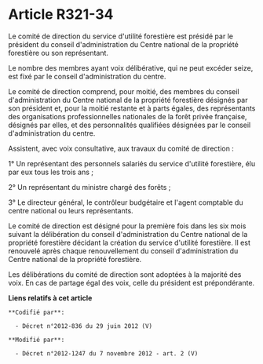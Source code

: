 # Article R321-34

Le comité de direction du service d'utilité forestière est présidé par le président du conseil d'administration du Centre
national de la propriété forestière ou son représentant. 

Le nombre des membres ayant voix délibérative, qui ne peut excéder seize, est fixé par le conseil d'administration du
centre. 

Le comité de direction comprend, pour moitié, des membres du conseil d'administration du Centre national de la propriété
forestière désignés par son président et, pour la moitié restante et à parts égales, des représentants des organisations
professionnelles nationales de la forêt privée française, désignés par elles, et des personnalités qualifiées désignées par
le conseil d'administration du centre. 

Assistent, avec voix consultative, aux travaux du comité de direction : 

1° Un représentant des personnels salariés du service d'utilité forestière, élu par eux tous les trois ans ; 

2° Un représentant du ministre chargé des forêts ; 

3° Le directeur général, le        contrôleur budgétaire et l'agent comptable du centre national ou leurs représentants. 

Le comité de direction est désigné pour la première fois dans les six mois suivant la délibération du conseil
d'administration du Centre national de la propriété forestière décidant la création du service d'utilité forestière. Il est
renouvelé après chaque renouvellement du conseil d'administration du Centre national de la propriété forestière. 

Les délibérations du comité de direction sont adoptées à la majorité des voix. En cas de partage égal des voix, celle du
président est prépondérante.

**Liens relatifs à cet article**

	**Codifié par**:

	  - Décret n°2012-836 du 29 juin 2012 (V)

	**Modifié par**:

	  - Décret n°2012-1247 du 7 novembre 2012 - art. 2 (V)
